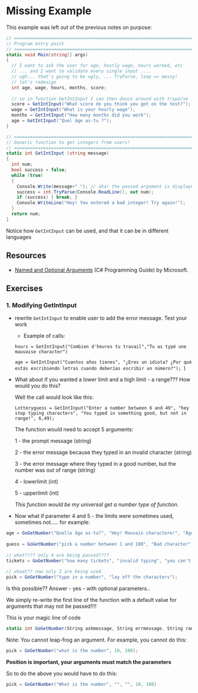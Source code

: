 # Missing Example

This example was left out of the previous notes on purpose:


```csharp
// =============================================================================
// Program entry point
// =============================================================================
static void Main(string[] args)
{
  // I want to ask the user for age, hourly wage, hours worked, etc
  // ... and I want to validate every single input ....
  // ugh... that's going to be ugly, ... TryParse, loop => messy!
  // let's redesign
  int age, wage, hours, months, score;
  
  // so in function GetIntInput I can then dance around with tryparse ... etc ...
  score = GetIntInput("What score do you think you got on the test?");
  wage = GetIntInput("What is your hourly wage");
  months = GetIntInput("How many months did you work");
  age = GetIntInput("Quel âge as-tu ?");
}

// =============================================================================
// Generic function to get integers from users!
// =============================================================================
static int GetIntInput (string message) 
{
  int num;
  bool success = false;
  while (true)
  {
    Console.Write(message+" "); // aha! the passed argument is displayed!
    success = int.TryParse(Console.ReadLine(), out num);
    if (success) { break; }
    Console.WriteLine("Hey! You entered a bad integer! Try again!");
  } 
  return num;
}
```

Notice how `GetIntInput` can be used, and that it can be in different languages


## Resources

- [Named and Optional Arguments](https://learn.microsoft.com/en-us/dotnet/csharp/programming-guide/classes-and-structs/named-and-optional-arguments) (C# Programming Guide) by Microsoft.


## Exercises

### 1. Modifying GetIntInput

- rewrite `GetIntInput` to enable user to add the error message.  Test your work

  - Example of calls:

  `hours = GetIntInput("Combien d'heures tu travail","Tu as typé une mauvaise character")`

  `age = GetIntInput("Cuantos años tienes", "¿Eres un idiota? ¿Por qué estás escribiendo letras cuando deberías escribir un número?"); `)

* What about if you wanted a lower limit and a high limit - a range??? How would you do this? 

  Well the call would look like this: 

  `Lotteryguess = GetIntInput("Enter a number between 6 and 49", "hey stop typing characters", "You typed in something good, but not in range!", 6,49); `

  The function would need to accept 5 arguments: 

  1 - the prompt message (string)

  2 - the error message because they typed in an invalid character (string)

  3 - the error message where they typed in a good number, but the number was out of range (string)

  4 - lowerlimit (int)

  5 - upperlimit (int)

  *This function would be my universal get a number type of function.*

* Now what if parameter 4 and 5 - the limits were sometimes used, sometimes not….. for example: 

``` csharp 
age = GoGetNumber("Quelle âge as-tu?", "Hey! Mauvais charactere!", "Âge invalide", 2, 120);
  
guess = GoGetNumber("pick a number between 1 and 100", "Bad character", "out of range", 1, 100); 
  
// what???? only 4 are being passed???? 
tickets = GoGetNumber("how many tickets", "invalid typing", "you can't have negative", 0);  
  
// whaat?? now only 2 are being used 
pick = GoGetNumber("type in a number", "lay off the characters");    
```

   
Is this possible?? Answer - yes - with optional parameters.. 

We simply re-write the first line of the function with a default value for arguments that may not be passed!!!!  

This is your magic line of code 

```csharp
static int GoGetNumber(String askmessage, String errmessage, String rangemessage="", int lowlimit = Int32.MinValue, int hilimit = Int32.MaxValue) 
```

  Note: You cannot leap-frog an argument. For example, you cannot do this: 

```csharp
pick = GoGetNumber("what is the number", 10, 100); 
```

  **Position is important, your arguments must match the parameters** 

  So to do the above you would have to do this:

```csharp
pick = GoGetNumber("What is the number", "", "", 10, 100)
```

  

   
